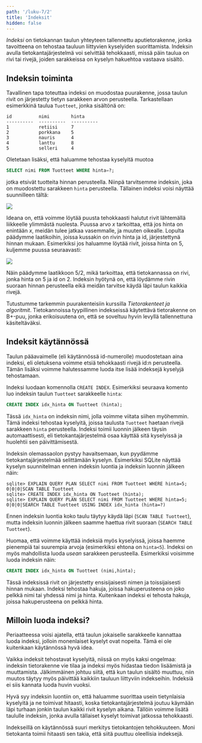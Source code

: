 ```yaml
---
path: '/luku-7/2'
title: 'Indeksit'
hidden: false
---
```


_Indeksi_ on tietokannan taulun yhteyteen tallennettu aputietorakenne,
jonka tavoitteena on tehostaa tauluun liittyvien kyselyiden suorittamista.
Indeksin avulla tietokantajärjestelmä voi selvittää tehokkaasti,
missä päin taulua on rivi tai rivejä,
joiden sarakkeissa on kyselyn hakuehtoa vastaava sisältö.

## Indeksin toiminta

Tavallinen tapa toteuttaa indeksi on muodostaa puurakenne,
jossa taulun rivit on järjestetty tietyn sarakkeen arvon perusteella.
Tarkastellaan esimerkkinä taulua `Tuotteet`,
jonka sisältönä on:

```x
id          nimi        hinta     
----------  ----------  ----------
1           retiisi     7         
2           porkkana    5         
3           nauris      4         
4           lanttu      8         
5           selleri     4         
```

Oletetaan lisäksi, että haluamme tehostaa kyselyitä muotoa

```sql
SELECT nimi FROM Tuotteet WHERE hinta=?;
```

jotka etsivät tuotteita hinnan perusteella.
Niinpä tarvitsemme indeksin, joka on muodostettu
sarakkeen `hinta` perusteella.
Tällainen indeksi voisi näyttää suunnilleen tältä:

<img src="/indeksi1.png">

Ideana on, että voimme löytää puusta tehokkaasti
halutut rivit lähtemällä liikkeelle ylimmästä nuolesta.
Puussa arvo _x_ tarkoittaa,
että jos hinta on enintään _x_,
meidän tulee jatkaa vasemmalle,
ja muuten oikealle.
Lopulta päädymme laatikoihin,
joissa kussakin on rivin hinta ja id,
järjestettynä hinnan mukaan.
Esimerkiksi jos haluamme löytää rivit,
joissa hinta on 5, kuljemme puussa seuraavasti:

<img src="/indeksi2.png">

Näin päädymme laatikkoon 5/2,
mikä tarkoittaa, että tietokannassa on rivi,
jonka hinta on 5 ja id on 2.
Indeksin hyötynä on, että löydämme rivin suoraan hinnan perusteella
eikä meidän tarvitse käydä läpi taulun kaikkia rivejä.

Tutustumme tarkemmin puurakenteisiin kurssilla
_Tietorakenteet ja algoritmit_.
Tietokannoissa tyypillinen indekseissä käytettävä
tietorakenne on B+-puu, jonka erikoisuutena on,
että se soveltuu hyvin levyllä tallennettuna käsiteltäväksi.

## Indeksit käytännössä

Taulun pääavaimelle (eli käytännössä id-numerolle)
muodostetaan aina indeksi,
eli oletuksena voimme etsiä tehokkaasti rivejä id:n perusteella.
Tämän lisäksi voimme halutessamme luoda itse lisää indeksejä
kyselyjä tehostamaan.

Indeksi luodaan komennolla `CREATE INDEX`.
Esimerkiksi seuraava komento luo indeksin
taulun `Tuotteet` sarakkeelle `hinta`:

```sql
CREATE INDEX idx_hinta ON Tuotteet (hinta);
```

Tässä `idx_hinta` on indeksin nimi, jolla voimme viitata siihen myöhemmin.
Tämä indeksi tehostaa kyselyitä,
joissa taulusta `Tuotteet` haetaan rivejä sarakkeen `hinta` perusteella.
Indeksi toimii luonnin jälkeen täysin automaattisesti,
eli tietokantajärjestelmä osaa käyttää sitä kyselyissä
ja huolehtii sen päivittämisestä.

Indeksin olemassaolon pystyy havaitsemaan,
kun pyydämme tietokantajärjestelmää selittämään kyselyn.
Esimerkiksi SQLite näyttää kyselyn suunnitelman
ennen indeksin luontia ja indeksin luonnin jälkeen näin:

```x
sqlite> EXPLAIN QUERY PLAN SELECT nimi FROM Tuotteet WHERE hinta=5;
0|0|0|SCAN TABLE Tuotteet
sqlite> CREATE INDEX idx_hinta ON Tuotteet (hinta);
sqlite> EXPLAIN QUERY PLAN SELECT nimi FROM Tuotteet WHERE hinta=5;
0|0|0|SEARCH TABLE Tuotteet USING INDEX idx_hinta (hinta=?)
```

Ennen indeksin luontia koko taulu täytyy käydä läpi
(`SCAN TABLE Tuotteet`),
mutta indeksin luonnin jälkeen saamme haettua rivit suoraan
(`SEARCH TABLE Tuotteet`).

Huomaa, että voimme käyttää indeksiä myös kyselyissä,
joissa haemme pienempiä tai suurempia arvoja
(esimerkiksi ehtona on `hinta<5`).
Indeksi on myös mahdollista luoda _usean_ sarakkeen perusteella.
Esimerkiksi voisimme luoda indeksin näin:

```sql
CREATE INDEX idx_hinta ON Tuotteet (nimi,hinta);
```

Tässä indeksissä rivit on järjestetty ensisijaisesti
nimen ja toissijaisesti hinnan mukaan.
Indeksi tehostaa hakuja,
joissa hakuperusteena on joko pelkkä nimi
tai yhdessä nimi ja hinta.
Kuitenkaan indeksi ei tehosta hakuja,
joissa hakuperusteena on pelkkä hinta.

## Milloin luoda indeksi?

Periaatteessa voisi ajatella, että taulun jokaiselle sarakkeelle
kannattaa luoda indeksi, jolloin monenlaiset kyselyt ovat nopeita.
Tämä ei ole kuitenkaan käytännössä hyvä idea.

Vaikka indeksit tehostavat kyselyitä,
niissä on myös kaksi ongelmaa:
indeksin tietorakenne vie tilaa ja
indeksi myös hidastaa tiedon lisäämistä ja muuttamista.
Jälkimmäinen johtuu siitä,
että kun taulun sisältö muuttuu,
niin muutos täytyy myös päivittää kaikkiin
tauluun liittyviin indekseihin.
Indeksiä ei siis kannata luoda huvin vuoksi.

Hyvä syy indeksin luontiin on,
että haluamme suorittaa usein tietynlaisia kyselyitä
ja ne toimivat hitaasti, koska tietokantajärjestelmä
joutuu käymään läpi turhaan jonkin taulun kaikki rivit kyselyn aikana.
Tällöin voimme lisätä taululle indeksin,
jonka avulla tällaiset kyselyt toimivat jatkossa tehokkaasti.

Indekseillä on käytännössä suuri merkitys
tietokantojen tehokkuuteen.
Moni tietokanta toimii hitaasti sen takia,
että siitä puuttuu oleellisia indeksejä.
